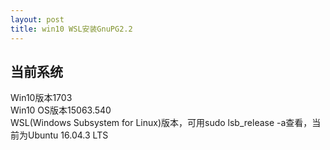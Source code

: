 ```yaml
---
layout: post
title: win10 WSL安装GnuPG2.2
---
```

 
 ## 当前系统
 
 Win10版本1703  
 Win10 OS版本15063.540  
 WSL(Windows Subsystem for Linux)版本，可用sudo lsb_release -a查看，当前为Ubuntu 16.04.3 LTS
 
 
